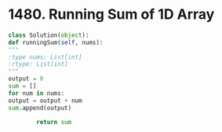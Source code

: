 # 1480. Running Sum of 1D Array

```python
class Solution(object):
def runningSum(self, nums):
"""
:type nums: List[int]
:rtype: List[int]
"""
output = 0
sum = []
for num in nums:
output = output + num
sum.append(output)

        return sum
```
